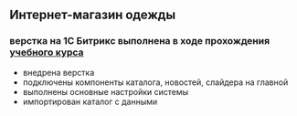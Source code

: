 ## Интернет-магазин одежды
### верстка на 1С Битрикс выполнена в ходе прохождения [учебного курса](https://dev.1c-bitrix.ru/learning/course/index.php?COURSE_ID=95&INDEX=Y)

* внедрена верстка
* подключены компоненты каталога, новостей, слайдера на главной
* выполнены основные настройки системы
* импортирован каталог с данными
